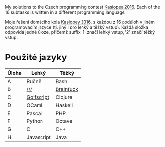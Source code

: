 My solutions to the Czech programming contest [Kasiopea 2016](https://kasiopea.matfyz.cz/). Each of the 16 subtasks is written in a different programming language.

Moje řešení domácího kola [Kasiopey 2016](https://kasiopea.matfyz.cz/), s každou z 16 podúloh v jiném programovacím jazyce (tj. jiný i pro lehký a těžký vstup). Každá složka odpovídá jedné úloze, přičemž suffix '1' značí lehký vstup, '2' značí těžký vstup.

# Použité jazyky

| Úloha | Lehký      | Těžký     |
|-------|------------|-----------|
| A     | Ručně      | Bash      |
| B     | [///](https://esolangs.org/wiki////)        | [Brainfuck](https://esolangs.org/wiki/brainfuck) |
| C     | [Golfscript](http://www.golfscript.com/golfscript/) | Clojure   |
| D     | OCaml      | Haskell   |
| E     | Pascal     | PHP       |
| F     | Python     | Octave    |
| G     | C          | C++       |
| H     | Javascript | Java      |

